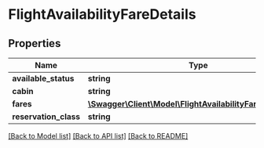# FlightAvailabilityFareDetails

## Properties
Name | Type | Description | Notes
------------ | ------------- | ------------- | -------------
**available_status** | **string** |  | [optional] 
**cabin** | **string** |  | [optional] 
**fares** | [**\Swagger\Client\Model\FlightAvailabilityFareDetailsFares**](FlightAvailabilityFareDetailsFares.md) |  | [optional] 
**reservation_class** | **string** |  | [optional] 

[[Back to Model list]](../../README.md#documentation-for-models) [[Back to API list]](../../README.md#documentation-for-api-endpoints) [[Back to README]](../../README.md)

